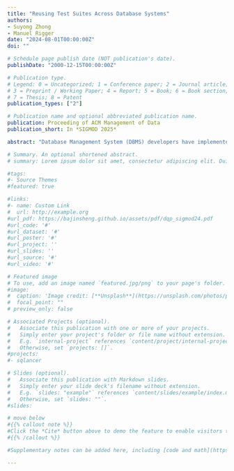 ```yaml
---
title: "Reusing Test Suites Across Database Systems"
authors:
- Suyong Zhong
- Manuel Rigger
date: "2024-08-01T00:00:00Z"
doi: ""

# Schedule page publish date (NOT publication's date).
publishDate: "2000-12-15T00:00:00Z"

# Publication type.
# Legend: 0 = Uncategorized; 1 = Conference paper; 2 = Journal article;
# 3 = Preprint / Working Paper; 4 = Report; 5 = Book; 6 = Book section;
# 7 = Thesis; 8 = Patent
publication_types: ["2"]

# Publication name and optional abbreviated publication name.
publication: Proceeding of ACM Management of Data
publication_short: In *SIGMOD 2025*

abstract: "Database Management System (DBMS) developers have implemented extensive test suites to test their DBMSs. For example, the SQLite test suites contain over 92 million lines of code. Despite these extensive efforts, test suites are not systematically reused across DBMSs, leading to wasted effort. Integration is challenging, as test suites use various test case formats and rely on unstandardized test runner features. We present a unified test suite, SQuaLity, in which we integrated test cases from three widely-used DBMSs, SQLite, PostgreSQL, and DuckDB. In addition, we present an empirical study to determine the potential of reusing these systems’ test suites. Our results indicate that reusing test suites is challenging: First, test formats and test runner commands vary widely; for example, SQLite has 4 test runner commands, while MySQL has 112 commands with additional features, to, for example, execute file operations or interact with a shell. Second, while some test suites contain mostly standard-compliant statements (e.g., 99% in SQLite), other test suites mostly test non-standardized functionality (e.g., 31% of statements in the PostgreSQL test suite are nonstandardized). Third, test reuse is complicated by various explicit and implicit dependencies, such as the need to set variables and configurations, certain test cases requiring extensions not present by default, and query results depending on specific clients. Despite the above findings, we have identified 3 crashes, 3 hangs, and multiple compatibility issues across four different DBMSs by executing test suites across DBMSs, indicating the benefits of reuse. Overall, this work represents the first step towards test-case reuse in the context of DBMSs, and we hope that it will inspire follow-up work on this important topic."

# Summary. An optional shortened abstract.
# summary: Lorem ipsum dolor sit amet, consectetur adipiscing elit. Duis posuere tellus ac convallis placerat. Proin tincidunt magna sed ex sollicitudin condimentum.

#tags:
#- Source Themes
#featured: true

#links:
#- name: Custom Link
#  url: http://example.org
#url_pdf: https://bajinsheng.github.io/assets/pdf/dqp_sigmod24.pdf
#url_code: '#'
#url_dataset: '#'
#url_poster: '#'
#url_project: ''
#url_slides: ''
#url_source: '#'
#url_video: '#'

# Featured image
# To use, add an image named `featured.jpg/png` to your page's folder. 
#image:
#  caption: 'Image credit: [**Unsplash**](https://unsplash.com/photos/pLCdAaMFLTE)'
#  focal_point: ""
# preview_only: false

# Associated Projects (optional).
#   Associate this publication with one or more of your projects.
#   Simply enter your project's folder or file name without extension.
#   E.g. `internal-project` references `content/project/internal-project/index.md`.
#   Otherwise, set `projects: []`.
#projects:
#- sqlancer

# Slides (optional).
#   Associate this publication with Markdown slides.
#   Simply enter your slide deck's filename without extension.
#   E.g. `slides: "example"` references `content/slides/example/index.md`.
#   Otherwise, set `slides: ""`.
#slides:

# move below
#{{% callout note %}}
#Click the *Cite* button above to demo the feature to enable visitors to import publication metadata into their reference management software.
#{{% /callout %}}

#Supplementary notes can be added here, including [code and math](https://sourcethemes.com/academic/docs/writing-markdown-latex/).

---
```


